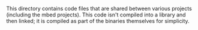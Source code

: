 This directory contains code files that are shared between various projects (including the mbed projects). This code isn't compiled into a library and then linked; it is compiled as part of the binaries themselves for simplicity.
